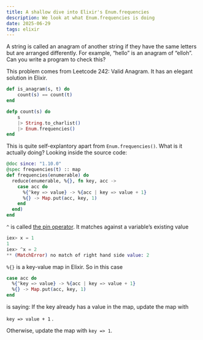 ```yaml
---
title: A shallow dive into Elixir's Enum.frequencies
description: We look at what Enum.frequencies is doing
date: 2025-06-29
tags: elixir
---
```


A string is called an anagram of another string if they have the same letters but are arranged differently. For example, “hello” is an anagram of “elloh”. Can you write a program to check this?

This problem comes from Leetcode 242: Valid Anagram. It has an elegant solution in Elixir.

```elixir
def is_anagram(s, t) do
	count(s) == count(t)
end

defp count(s) do
	s
	|> String.to_charlist()
	|> Enum.frequencies()
end
```

This is quite self-explantory apart from `Enum.frequencies()`. What is it actually doing? Looking inside the source code:

```elixir
@doc since: "1.10.0"
@spec frequencies(t) :: map
def frequencies(enumerable) do
  reduce(enumerable, %{}, fn key, acc ->
    case acc do
      %{^key => value} -> %{acc | key => value + 1}
      %{} -> Map.put(acc, key, 1)
    end
  end)
end
```

`^` is called [the pin operator](https://hexdocs.pm/elixir/1.18.1/pattern-matching.html#the-pin-operator). It matches against a variable’s existing value

```elixir
iex> x = 1
1
iex> ^x = 2
** (MatchError) no match of right hand side value: 2
```

`%{}` is a key-value map in Elixir. So in this case

```elixir
case acc do
  %{^key => value} -> %{acc | key => value + 1}
  %{} -> Map.put(acc, key, 1)
end
```

is saying: If the key already has a value in the map, update the map with

`key => value + 1` .

Otherwise, update the map with `key => 1`.
